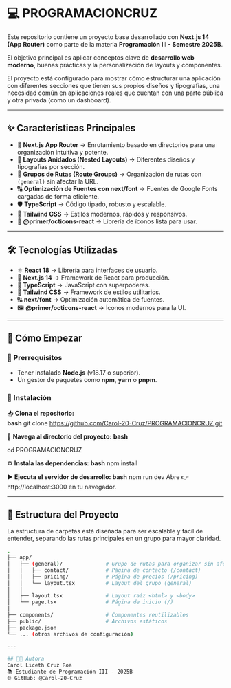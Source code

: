 # 💻 PROGRAMACIONCRUZ 

Este repositorio contiene un proyecto base desarrollado con **Next.js 14 (App Router)** como parte de la materia **Programación III - Semestre 2025B**.  

El objetivo principal es aplicar conceptos clave de **desarrollo web moderno**, buenas prácticas y la personalización de layouts y componentes.  

El proyecto está configurado para mostrar cómo estructurar una aplicación con diferentes secciones que tienen sus propios diseños y tipografías, una necesidad común en aplicaciones reales que cuentan con una parte pública y otra privada (como un dashboard).  

---

## ✨ Características Principales  

- 🚀 **Next.js App Router** → Enrutamiento basado en directorios para una organización intuitiva y potente.  
- 🧩 **Layouts Anidados (Nested Layouts)** → Diferentes diseños y tipografías por sección.  
- 📂 **Grupos de Rutas (Route Groups)** → Organización de rutas con `(general)` sin afectar la URL.  
- 🔠 **Optimización de Fuentes con next/font** → Fuentes de Google Fonts cargadas de forma eficiente.  
- 🛡️ **TypeScript** → Código tipado, robusto y escalable.  
- 🎨 **Tailwind CSS** → Estilos modernos, rápidos y responsivos.  
- 🔗 **@primer/octicons-react** → Librería de íconos lista para usar.  

---

## 🛠️ Tecnologías Utilizadas  

- ⚛️ **React 18** → Librería para interfaces de usuario.  
- 🔷 **Next.js 14** → Framework de React para producción.  
- 📘 **TypeScript** → JavaScript con superpoderes.  
- 🎨 **Tailwind CSS** → Framework de estilos utilitarios.  
- 🔠 **next/font** → Optimización automática de fuentes.  
- 🖼️ **@primer/octicons-react** → Íconos modernos para la UI.  

---

## 🚀 Cómo Empezar  

### 🔹 Prerrequisitos  
- Tener instalado **Node.js** (v18.17 o superior).  
- Un gestor de paquetes como **npm**, **yarn** o **pnpm**.  

### 🔹 Instalación  

📥 **Clona el repositorio:**  
**bash**
git clone https://github.com/Carol-20-Cruz/PROGRAMACIONCRUZ.git

📂 **Navega al directorio del proyecto:**
**bash**

cd PROGRAMACIONCRUZ

⚙️ **Instala las dependencias:**
**bash**
npm install

▶️ **Ejecuta el servidor de desarrollo:**
**bash**
npm run dev Abre 👉 http://localhost:3000
 en tu navegador.

---

## 📂 Estructura del Proyecto

La estructura de carpetas está diseñada para ser escalable y fácil de entender, separando las rutas principales en un grupo para mayor claridad.

```bash
.
├── app/
│   ├── (general)/              # Grupo de rutas para organizar sin afectar la URL
│   │   ├── contact/            # Página de contacto (/contact)
│   │   ├── pricing/            # Página de precios (/pricing)
│   │   └── layout.tsx          # Layout del grupo (general)
│   │
│   ├── layout.tsx              # Layout raíz <html> y <body>
│   └── page.tsx                # Página de inicio (/)
│
├── components/                 # Componentes reutilizables
├── public/                     # Archivos estáticos
├── package.json
└── ... (otros archivos de configuración)

---

## 👩‍💻 Autora
Carol Liceth Cruz Roa
📚 Estudiante de Programación III - 2025B
🌐 GitHub: @Carol-20-Cruz

